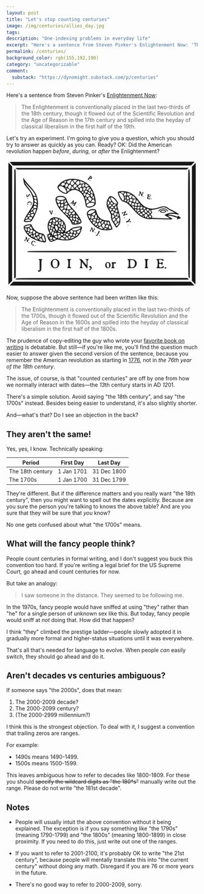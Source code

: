 ```yaml
---
layout: post
title: "Let's stop counting centuries"
image: /img/centuries/allies_day.jpg
tags: 
description: "One-indexing problems in everyday life"
excerpt: "Here's a sentence from Steven Pinker's Enlightenment Now: 'The Enlightenment is conventionally placed in the last two-thirds of the 18th century, though it flowed out of the Scientific Revolution and the Age of Reason in the 17th century and spilled into the heyday of classical liberalism in the first half of the 19th.'"
permalink: /centuries/
background_color: rgb(155,192,190)
category: "uncategorizable"
comment:
  substack: "https://dynomight.substack.com/p/centuries"
---
```


Here's a sentence from Steven Pinker's [Enlightenment Now](https://en.wikipedia.org/wiki/Enlightenment_Now):

> The Enlightenment is conventionally placed in the last two-thirds of the 18th century, though it flowed out of the Scientific Revolution and the Age of Reason in the 17th century and spilled into the heyday of classical liberalism in the first half of the 19th.

Let's try an experiment. I'm going to give you a question, which you should try to answer as quickly as you can. Ready? OK: Did the American revolution happen *before*, *during*, or *after* the Enlightenment?

[![join or die](/img/centuries/Join-or-Die.svg "Happy 4th of July BTW")](https://en.wikipedia.org/wiki/Join,_or_Die)

Now, suppose the above sentence had been written like this:

> The Enlightenment is conventionally placed in the last two-thirds of the 1700s, though it flowed out of the Scientific Revolution and the Age of Reason in the 1600s and spilled into the heyday of classical liberalism in the first half of the 1800s.

The prudence of copy-editing the guy who wrote your [favorite book on writing](/2021/02/07/writing-as-a-craft/#steven-pinker-the-sense-of-style-2014) is debatable. But still—if you're like me, you'll find the question much easier to answer given the second version of the sentence, because you remember the American revolution as starting in [1776](https://en.wikipedia.org/wiki/United_States_Declaration_of_Independence), not in *the 76th year of the 18th century*.

The issue, of course, is that "counted centuries" are off by one from how we normally interact with dates—the *13*th century starts in AD *12*01.

There's a simple solution. Avoid saying "the 18th century", and say "the 1700s" instead. Besides being easier to understand, it's also slightly shorter.

And—what's that? Do I see an objection in the back?

## They aren't the same!

Yes, yes, I know. Technically speaking:

| Period           | First Day  | Last Day    |
| ---------------- | ---------- | ----------- |
| The 18th century | 1 Jan 1701 | 31 Dec 1800 |
| The 1700s        | 1 Jan 1700 | 31 Dec 1799 |

They're different. But if the difference matters and you really want "the 18th century", then you might want to spell out the dates explicitly. Because are you sure the person you're talking to knows the above table? And are you sure that they will be sure that *you* know?

No one gets confused about what "the 1700s" means.

## What will the fancy people think?

People count centuries in formal writing, and I don't suggest you buck this convention too hard. If you're writing a legal brief for the US Supreme Court, go ahead and count centuries for now.

But take an analogy:

> I saw someone in the distance. They seemed to be following me.

In the 1970s, fancy people would have sniffed at using "they" rather than "he" for a single person of unknown sex like this. But today, fancy people would sniff at *not* doing that. How did that happen?

I think "they" climbed the prestige ladder—people slowly adopted it in gradually more formal and higher-status situations until it was everywhere.

That's all that's needed for language to evolve. When people *can* easily switch, they should go ahead and do it.

## Aren't decades vs centuries ambiguous?

If someone says "the 2000s", does that mean:

1. The 2000-2009 decade?
2. The 2000-2099 century?
3. (The 2000-2999 millennium?)

I think this is the strongest objection. To deal with it, I suggest a convention that trailing zeros are ranges.

For example:

* 1490s means 1490-1499.
* 1500s means 1500-1599.

This leaves ambiguous how to refer to decades like 1800-1809. For these you should ~~specify the wildcard digits as "the 180\*s"~~ manually write out the range. Please do not write "the 181st decade".

## Notes

* People will usually intuit the above convention without it being explained. The exception is if you say something like "the 1790s" (meaning 1790-1799) and "the 1800s" (meaning 1800-1899) in close proximity. If you need to do this, just write out one of the ranges.

* If you want to refer to 2001-2100, it's probably OK to write "the 21st century", because people will mentally translate this into "the current century" without doing any math. Disregard if you are 76 or more years in the future.

* There's no good way to refer to 2000-2009, sorry.
